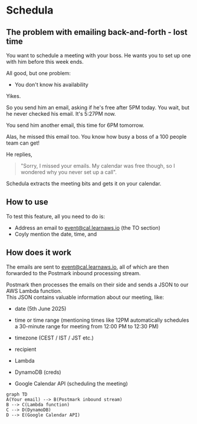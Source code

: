 # Schedula

## The problem with emailing back-and-forth - lost time
You want to schedule a meeting with your boss.
He wants you to set up one with him before this week ends.

All good, but one problem:
- You don't know his availability

Yikes.

So you send him an email, asking if he's free after 5PM today.
You wait, but he never checked his email.
It's 5:27PM now.

You send him another email, this time for 6PM tomorrow.

Alas, he missed this email too.
You know how busy a boss of a 100 people team can get!

He replies,
> "Sorry, I missed your emails.
> My calendar was free though, so I wondered why you never set up a call".

Schedula extracts the meeting bits and gets it on your calendar.

## How to use

To test this feature, all you need to do is:
- Address an email to event@cal.learnaws.io (the TO section)
- Coyly mention the date, time, and 

## How does it work

The emails are sent to event@cal.learnaws.io, all of which are then forwarded to the Postmark inbound processing stream.

Postmark then processes the emails on their side and sends a JSON to our AWS Lambda function.\
This JSON contains valuable information about our meeting, like:
- date (5th June 2025)
- time or time range (mentioning times like 12PM automatically schedules a 30-minute range for meeting from 12:00 PM to 12:30 PM)
- timezone (CEST / IST / JST etc.)
- recipient

- Lambda
- DynamoDB (creds)
- Google Calendar API (scheduling the meeting)


```mermaid
graph TD
A(Your email) --> B(Postmark inbound stream)
B --> C(Lambda function)
C --> D(DynamoDB)
D --> E(Google Calendar API)
```
